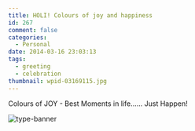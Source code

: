 ```yaml
---
title: HOLI! Colours of joy and happiness
id: 267
comment: false
categories:
  - Personal
date: 2014-03-16 23:03:13
tags:
  - greeting
  - celebration
thumbnail: wpid-03169115.jpg
---
```


Colours of JOY - Best Moments in life...... Just Happen!

<!--more-->

![type-banner]("wpid-03169115.jpg" "Colours of JOY - Best Moments in life......  Just Happen!")
